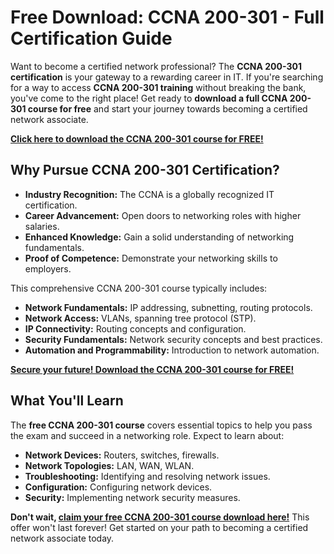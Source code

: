 # Free Download: CCNA 200-301 - Full Certification Guide

Want to become a certified network professional? The **CCNA 200-301 certification** is your gateway to a rewarding career in IT. If you're searching for a way to access **CCNA 200-301 training** without breaking the bank, you've come to the right place! Get ready to **download a full CCNA 200-301 course for free** and start your journey towards becoming a certified network associate.

[**Click here to download the CCNA 200-301 course for FREE!**](https://udemywork.com/ccna-200-301)

## Why Pursue CCNA 200-301 Certification?

*   **Industry Recognition:** The CCNA is a globally recognized IT certification.
*   **Career Advancement:** Open doors to networking roles with higher salaries.
*   **Enhanced Knowledge:** Gain a solid understanding of networking fundamentals.
*   **Proof of Competence:** Demonstrate your networking skills to employers.

This comprehensive CCNA 200-301 course typically includes:

*   **Network Fundamentals:** IP addressing, subnetting, routing protocols.
*   **Network Access:** VLANs, spanning tree protocol (STP).
*   **IP Connectivity:** Routing concepts and configuration.
*   **Security Fundamentals:** Network security concepts and best practices.
*   **Automation and Programmability:** Introduction to network automation.

[**Secure your future! Download the CCNA 200-301 course for FREE!**](https://udemywork.com/ccna-200-301)

## What You'll Learn

The **free CCNA 200-301 course** covers essential topics to help you pass the exam and succeed in a networking role. Expect to learn about:

*   **Network Devices:** Routers, switches, firewalls.
*   **Network Topologies:** LAN, WAN, WLAN.
*   **Troubleshooting:** Identifying and resolving network issues.
*   **Configuration:** Configuring network devices.
*   **Security:** Implementing network security measures.

**Don't wait, [claim your free CCNA 200-301 course download here!](https://udemywork.com/ccna-200-301)** This offer won't last forever! Get started on your path to becoming a certified network associate today.
